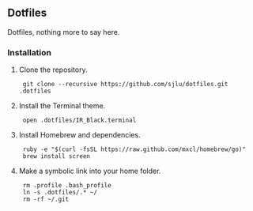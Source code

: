 ## Dotfiles

Dotfiles, nothing more to say here.

### Installation

1. Clone the repository.

        git clone --recursive https://github.com/sjlu/dotfiles.git .dotfiles

2. Install the Terminal theme.

        open .dotfiles/IR_Black.terminal
        
3. Install Homebrew and dependencies.

        ruby -e "$(curl -fsSL https://raw.github.com/mxcl/homebrew/go)"
        brew install screen
    
4. Make a symbolic link into your home folder.

        rm .profile .bash_profile
        ln -s .dotfiles/.* ~/
        rm -rf ~/.git
